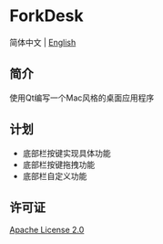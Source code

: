 # ForkDesk

简体中文 | [English](README.md)

## 简介

使用Qt编写一个Mac风格的桌面应用程序

## 计划

+ 底部栏按键实现具体功能
+ 底部栏按键拖拽功能
+ 底部栏自定义功能

## 许可证

[Apache License 2.0](LICENSE)
